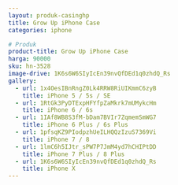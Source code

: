 ```yaml
---
layout: produk-casinghp
title: Grow Up iPhone Case
categories: iphone

# Produk
product-title: Grow Up iPhone Case
harga: 90000
sku: hn-3528
image-drive: 1K6s6W6SIyIcEn39nvQfDEd1q0zhdQ_Rs
gallery:
  - url: 1x4OesIBnRngZ0Lk4RRW8RiUIKmmC6zyB
    title: iPhone 5 / 5s / SE
  - url: 1RtGk3PyDTExpHFYfpZaMkrk7mUMykcHm
    title: iPhone 6 / 6s
  - url: 1IAf8WB8S3fM-bDam7BVIr7ZqmemSmWG7
    title: iPhone 6 Plus / 6s Plus
  - url: 1pfsqKZ9PIodpzhUeILHQQzIzuS7369Vi
    title: iPhone 7 / 8
  - url: 1lmC6h5IJtr_sPW7P7JmM4yd7hCHIPtDD
    title: iPhone 7 Plus / 8 Plus
  - url: 1K6s6W6SIyIcEn39nvQfDEd1q0zhdQ_Rs
    title: iPhone X
---
```

